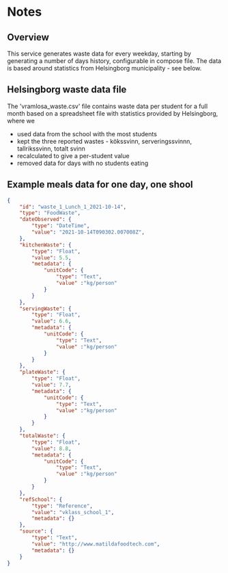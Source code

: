 
# Notes

## Overview
This service generates waste data for every weekday, starting by generating a number of days history, configurable in compose file. The data is based around statistics from Helsingborg municipality - see below.

## Helsingborg waste data file
The 'vramlosa_waste.csv' file contains waste data per student for a full month based on a spreadsheet file with statistics provided by Helsingborg, where we
- used data from the school with the most students
- kept the three reported wastes - kökssvinn, serveringssvinnn, tallrikssvinn, totalt svinn
- recalculated to give a per-student value
- removed data for days with no students eating

## Example meals data for one day, one shool
```json
{
	"id": "waste_1_Lunch_1_2021-10-14",
	"type": "FoodWaste",
	"dateObserved": {
		"type": "DateTime",
		"value": "2021-10-14T090302.007008Z",
	},
	"kitchenWaste": {
		"type": "Float",
		"value": 5.5,
		"metadata": {
			"unitCode": {
				"type": "Text",
				"value" :"kg/person"
			}
		}
	},
	"servingWaste": {
		"type": "Float",
		"value": 6.6,
		"metadata": {
			"unitCode": {
				"type": "Text",
				"value" :"kg/person"
			}
		}
	},
	"plateWaste": {
		"type": "Float",
		"value": 7.7,
		"metadata": {
			"unitCode": {
				"type": "Text",
				"value" :"kg/person"
			}
		}
	},
	"totalWaste": {
		"type": "Float",
		"value": 8.8,
		"metadata": {
			"unitCode": {
				"type": "Text",
				"value" :"kg/person"
			}
		}
	},
	"refSchool": {
		"type": "Reference",
		"value": "vklass_school_1",
		"metadata": {}
	},
	"source": {
		"type": "Text",
		"value": "http://www.matildafoodtech.com",
		"metadata": {}
	}
}
```
